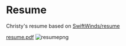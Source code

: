 # Resume

Christy's resume based on [SwiftWinds/resume](https://github.com/SwiftWinds/resume)


[resume.pdf]([https://github.com/user-attachments/files/19153300/resume.pdf])
![resumepng]([https://github.com/user-attachments/assets/a7931fd4-eb16-4a62-b247-df25923b9706])

